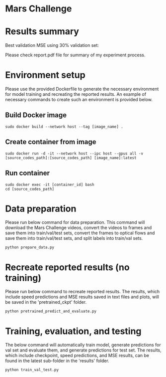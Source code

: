 # Mars Challenge

# Results summary
Best validation MSE using 30% validation set:

Please check report.pdf file for summary of my experiment process.

# Environment setup
Please use the provided Dockerfile to generate the necessary environment for model training and recreating the reported results. An example of necessary commands to create such an environment is provided below.

## Build Docker image
```
sudo docker build --network host --tag [image_name] .
```

## Create container from image
```
sudo docker run -d -it --network host --ipc host --gpus all -v [source_codes_path]:[source_codes_path] [image_name]:latest
```

## Run container
```
sudo docker exec -it [container_id] bash
cd [source_codes_path]
```

# Data preparation
Please run below command for data preparation. This command will download the Mars Challenge videos, convert the videos to frames and save them into train/val/test sets, convert the frames to optical flows and save them into train/val/test sets, and split labels into train/val sets.
```
python prepare_data.py
```

# Recreate reported results (no training)
Please run below command to recreate reported results. The results, which include speed predictions and MSE results saved in text files and plots, will be saved in the 'pretrained_ckpt' folder.
```
python pretrained_predict_and_evaluate.py
```

# Training, evaluation, and testing
The below command will automatically train model, generate predictions for val set and evaluate them, and generate predictions for test set. The results, which include checkpoint, speed predictions, and MSE results, can be found in the latest sub-folder in the 'results' folder.
```
python train_val_test.py
```
